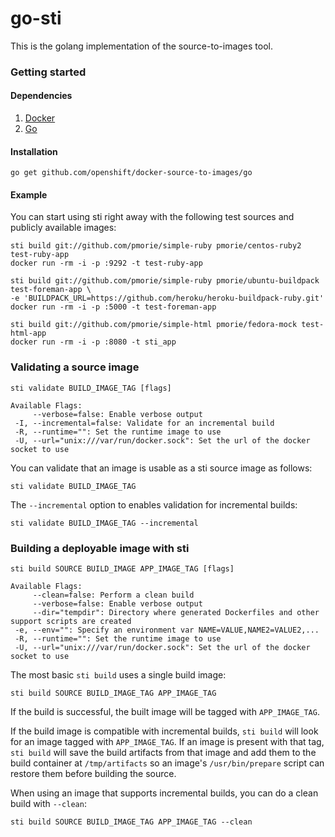 go-sti
======

This is the golang implementation of the source-to-images tool.

### Getting started

#### Dependencies

1. [Docker](http://www.docker.io)
1. [Go](http://golang.org/)

#### Installation

	go get github.com/openshift/docker-source-to-images/go

#### Example

You can start using sti right away with the following test sources and publicly available images:

    sti build git://github.com/pmorie/simple-ruby pmorie/centos-ruby2 test-ruby-app
    docker run -rm -i -p :9292 -t test-ruby-app

    sti build git://github.com/pmorie/simple-ruby pmorie/ubuntu-buildpack test-foreman-app \
    -e 'BUILDPACK_URL=https://github.com/heroku/heroku-buildpack-ruby.git'
    docker run -rm -i -p :5000 -t test-foreman-app

    sti build git://github.com/pmorie/simple-html pmorie/fedora-mock test-html-app
    docker run -rm -i -p :8080 -t sti_app


### Validating a source image

    sti validate BUILD_IMAGE_TAG [flags]

    Available Flags:
         --verbose=false: Enable verbose output
     -I, --incremental=false: Validate for an incremental build
     -R, --runtime="": Set the runtime image to use
     -U, --url="unix:///var/run/docker.sock": Set the url of the docker socket to use


You can validate that an image is usable as a sti source image as follows:

	sti validate BUILD_IMAGE_TAG

The `--incremental` option to enables validation for incremental builds:

    sti validate BUILD_IMAGE_TAG --incremental

### Building a deployable image with sti

    sti build SOURCE BUILD_IMAGE APP_IMAGE_TAG [flags]

    Available Flags:
         --clean=false: Perform a clean build
         --verbose=false: Enable verbose output
         --dir="tempdir": Directory where generated Dockerfiles and other support scripts are created
     -e, --env="": Specify an environment var NAME=VALUE,NAME2=VALUE2,...
     -R, --runtime="": Set the runtime image to use
     -U, --url="unix:///var/run/docker.sock": Set the url of the docker socket to use


The most basic `sti build` uses a single build image:

    sti build SOURCE BUILD_IMAGE_TAG APP_IMAGE_TAG

If the build is successful, the built image will be tagged with `APP_IMAGE_TAG`.

If the build image is compatible with incremental builds, `sti build` will look for an image tagged
with `APP_IMAGE_TAG`.  If an image is present with that tag, `sti build` will save the build
artifacts from that image and add them to the build container at `/tmp/artifacts` so an image's
`/usr/bin/prepare` script can restore them before building the source.

When using an image that supports incremental builds, you can do a clean build with `--clean`:

    sti build SOURCE BUILD_IMAGE_TAG APP_IMAGE_TAG --clean
